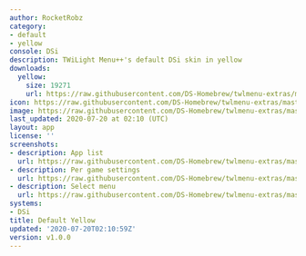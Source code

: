 ```yaml
---
author: RocketRobz
category:
- default
- yellow
console: DSi
description: TWiLight Menu++'s default DSi skin in yellow
downloads:
  yellow:
    size: 19271
    url: https://raw.githubusercontent.com/DS-Homebrew/twlmenu-extras/master/s/TWiLightMenu/dsimenu/themes/yellow.7z
icon: https://raw.githubusercontent.com/DS-Homebrew/twlmenu-extras/master/s/TWiLightMenu/dsimenu/themes/meta/yellow/icon.png
image: https://raw.githubusercontent.com/DS-Homebrew/twlmenu-extras/master/s/TWiLightMenu/dsimenu/themes/meta/yellow/icon.png
last_updated: 2020-07-20 at 02:10 (UTC)
layout: app
license: ''
screenshots:
- description: App list
  url: https://raw.githubusercontent.com/DS-Homebrew/twlmenu-extras/master/s/TWiLightMenu/dsimenu/themes/meta/yellow/screenshots/app-list.png
- description: Per game settings
  url: https://raw.githubusercontent.com/DS-Homebrew/twlmenu-extras/master/s/TWiLightMenu/dsimenu/themes/meta/yellow/screenshots/per-game-settings.png
- description: Select menu
  url: https://raw.githubusercontent.com/DS-Homebrew/twlmenu-extras/master/s/TWiLightMenu/dsimenu/themes/meta/yellow/screenshots/select-menu.png
systems:
- DSi
title: Default Yellow
updated: '2020-07-20T02:10:59Z'
version: v1.0.0
---
```

